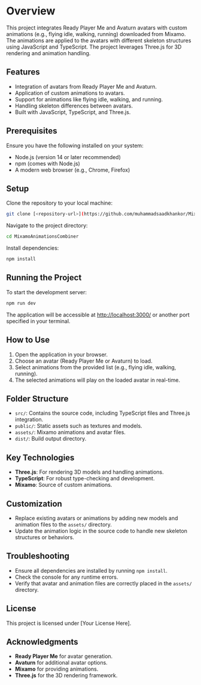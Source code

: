 # Overview

This project integrates Ready Player Me and Avaturn avatars with custom animations (e.g., flying idle, walking, running) downloaded from Mixamo. The animations are applied to the avatars with different skeleton structures using JavaScript and TypeScript. The project leverages Three.js for 3D rendering and animation handling.

## Features

- Integration of avatars from Ready Player Me and Avaturn.
- Application of custom animations to avatars.
- Support for animations like flying idle, walking, and running.
- Handling skeleton differences between avatars.
- Built with JavaScript, TypeScript, and Three.js.

## Prerequisites

Ensure you have the following installed on your system:

- Node.js (version 14 or later recommended)
- npm (comes with Node.js)
- A modern web browser (e.g., Chrome, Firefox)

## Setup

Clone the repository to your local machine:

```bash
git clone [<repository-url>](https://github.com/muhammadsaadkhankor/MixamoAnimationsCombiner.git)
```

Navigate to the project directory:

```bash
cd MixamoAnimationsCombiner
```

Install dependencies:

```bash
npm install
```

## Running the Project

To start the development server:

```bash
npm run dev
```

The application will be accessible at [http://localhost:3000/](http://localhost:3000/) or another port specified in your terminal.

## How to Use

1. Open the application in your browser.
2. Choose an avatar (Ready Player Me or Avaturn) to load.
3. Select animations from the provided list (e.g., flying idle, walking, running).
4. The selected animations will play on the loaded avatar in real-time.

## Folder Structure

- `src/`: Contains the source code, including TypeScript files and Three.js integration.
- `public/`: Static assets such as textures and models.
- `assets/`: Mixamo animations and avatar files.
- `dist/`: Build output directory.

## Key Technologies

- **Three.js**: For rendering 3D models and handling animations.
- **TypeScript**: For robust type-checking and development.
- **Mixamo**: Source of custom animations.

## Customization

- Replace existing avatars or animations by adding new models and animation files to the `assets/` directory.
- Update the animation logic in the source code to handle new skeleton structures or behaviors.

## Troubleshooting

- Ensure all dependencies are installed by running `npm install`.
- Check the console for any runtime errors.
- Verify that avatar and animation files are correctly placed in the `assets/` directory.

## License

This project is licensed under [Your License Here].

## Acknowledgments

- **Ready Player Me** for avatar generation.
- **Avaturn** for additional avatar options.
- **Mixamo** for providing animations.
- **Three.js** for the 3D rendering framework.
